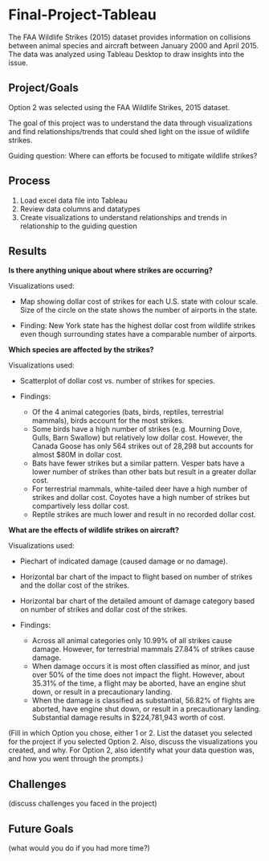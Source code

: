 # Final-Project-Tableau

The FAA Wildlife Strikes (2015) dataset provides information on collisions between animal species and aircraft between January 2000 and April 2015. The data was analyzed using Tableau Desktop to draw insights into the issue.

## Project/Goals

Option 2 was selected using the FAA Wildlife Strikes, 2015 dataset. 

The goal of this project was to understand the data through visualizations and find relationships/trends that could shed light on the issue of wildlife strikes.

Guiding question: Where can efforts be focused to mitigate wildlife strikes?

## Process

1. Load excel data file into Tableau
1. Review data columns and datatypes
1. Create visualizations to understand relationships and trends in relationship to the guiding question

## Results

**Is there anything unique about where strikes are occurring?**

Visualizations used:
* Map showing dollar cost of strikes for each U.S. state with colour scale. Size of the circle on the state shows the number of airports in the state.

* Finding: New York state has the highest dollar cost from wildlife strikes even though surrounding states have a comparable number of airports.

**Which species are affected by the strikes?**

Visualizations used:
* Scatterplot of dollar cost vs. number of strikes for species.

* Findings: 
    * Of the 4 animal categories (bats, birds, reptiles, terrestrial mammals), birds account for the most strikes. 
    * Some birds have a high number of strikes (e.g. Mourning Dove, Gulls, Barn Swallow) but relatively low dollar cost. However, the Canada Goose has only 564 strikes out of 28,298 but accounts for almost $80M in dollar cost.
    * Bats have fewer strikes but a similar pattern. Vesper bats have a lower number of strikes than other bats but result in a greater dollar cost.
    * For terrestrial mammals, white-tailed deer have a high number of strikes and dollar cost. Coyotes have a high number of strikes but compartively less dollar cost.
    * Reptile strikes are much lower and result in no recorded dollar cost.

**What are the effects of wildlife strikes on aircraft?**

Visualizations used:
* Piechart of indicated damage (caused damage or no damage). 
* Horizontal bar chart of the impact to flight based on number of strikes and the dollar cost of the strikes.
* Horizontal bar chart of the detailed amount of damage category based on number of strikes and dollar cost of the strikes.

* Findings:
    * Across all animal categories only 10.99% of all strikes cause damage. However, for terrestrial mammals 27.84% of strikes cause damage.
    * When damage occurs it is most often classified as minor, and just over 50% of the time does not impact the flight. However, about 35.31% of the time, a flight may be aborted, have an engine shut down, or result in a precautionary landing.
    * When the damage is classified as substantial, 56.82% of flights are aborted, have engine shut down, or result in a precautionary landing. Substantial damage results in $224,781,943 worth of cost.



(Fill in which Option you chose, either 1 or 2. List the dataset you selected for the project if you selected Option 2. Also, discuss the visualizations you created, and why. For Option 2, also identify what your data question was, and how you went through the prompts.)

## Challenges 
(discuss challenges you faced in the project)

## Future Goals
(what would you do if you had more time?)
